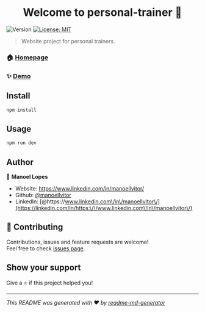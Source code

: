 <h1 align="center">Welcome to personal-trainer 👋</h1>
<p>
  <img alt="Version" src="https://img.shields.io/badge/version-1.0.0-blue.svg?cacheSeconds=2592000" />
  <a href="#" target="_blank">
    <img alt="License: MIT" src="https://img.shields.io/badge/License-MIT-yellow.svg" />
  </a>
</p>

> Website project for personal trainers.

### 🏠 [Homepage](https://personal-trainer-mu.vercel.app/)

### ✨ [Demo](https://personal-trainer-mu.vercel.app/)

## Install

```sh
npm install
```

## Usage

```sh
npm run dev
```

## Author

👤 **Manoel Lopes**

* Website: https://www.linkedin.com/in/manoellvitor/
* Github: [@manoellvitor](https://github.com/manoellvitor)
* LinkedIn: [@https:\/\/www.linkedin.com\/in\/manoellvitor\/](https://linkedin.com/in/https:\/\/www.linkedin.com\/in\/manoellvitor\/)

## 🤝 Contributing

Contributions, issues and feature requests are welcome!<br />Feel free to check [issues page](https://github.com/manoellvitor/personal-trainer/issues). 

## Show your support

Give a ⭐️ if this project helped you!

***
_This README was generated with ❤️ by [readme-md-generator](https://github.com/kefranabg/readme-md-generator)_